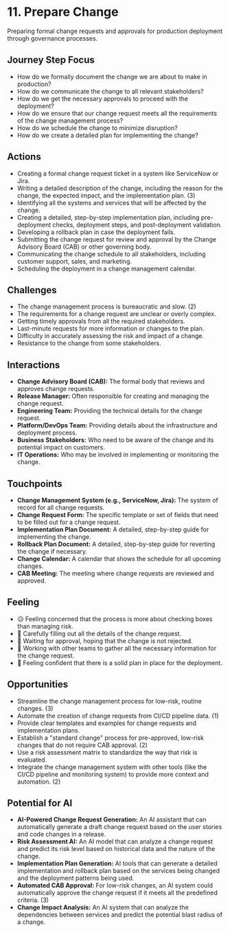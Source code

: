 # 11. Prepare Change

Preparing formal change requests and approvals for production deployment through governance processes.

## Journey Step Focus

*   How do we formally document the change we are about to make in production?
*   How do we communicate the change to all relevant stakeholders?
*   How do we get the necessary approvals to proceed with the deployment?
*   How do we ensure that our change request meets all the requirements of the change management process?
*   How do we schedule the change to minimize disruption?
*   How do we create a detailed plan for implementing the change?

## Actions

*   Creating a formal change request ticket in a system like ServiceNow or Jira.
*   Writing a detailed description of the change, including the reason for the change, the expected impact, and the implementation plan. (3)
*   Identifying all the systems and services that will be affected by the change.
*   Creating a detailed, step-by-step implementation plan, including pre-deployment checks, deployment steps, and post-deployment validation.
*   Developing a rollback plan in case the deployment fails.
*   Submitting the change request for review and approval by the Change Advisory Board (CAB) or other governing body.
*   Communicating the change schedule to all stakeholders, including customer support, sales, and marketing.
*   Scheduling the deployment in a change management calendar.

## Challenges

*   The change management process is bureaucratic and slow. (2)
*   The requirements for a change request are unclear or overly complex.
*   Getting timely approvals from all the required stakeholders.
*   Last-minute requests for more information or changes to the plan.
*   Difficulty in accurately assessing the risk and impact of a change.
*   Resistance to the change from some stakeholders.

## Interactions

*   **Change Advisory Board (CAB):** The formal body that reviews and approves change requests.
*   **Release Manager:** Often responsible for creating and managing the change request.
*   **Engineering Team:** Providing the technical details for the change request.
*   **Platform/DevOps Team:** Providing details about the infrastructure and deployment process.
*   **Business Stakeholders:** Who need to be aware of the change and its potential impact on customers.
*   **IT Operations:** Who may be involved in implementing or monitoring the change.

## Touchpoints

*   **Change Management System (e.g., ServiceNow, Jira):** The system of record for all change requests.
*   **Change Request Form:** The specific template or set of fields that need to be filled out for a change request.
*   **Implementation Plan Document:** A detailed, step-by-step guide for implementing the change.
*   **Rollback Plan Document:** A detailed, step-by-step guide for reverting the change if necessary.
*   **Change Calendar:** A calendar that shows the schedule for all upcoming changes.
*   **CAB Meeting:** The meeting where change requests are reviewed and approved.

## Feeling

*   😥 Feeling concerned that the process is more about checking boxes than managing risk.
*   🧐 Carefully filling out all the details of the change request.
*   😬 Waiting for approval, hoping that the change is not rejected.
*   🤝 Working with other teams to gather all the necessary information for the change request.
*   💪 Feeling confident that there is a solid plan in place for the deployment.

## Opportunities

*   Streamline the change management process for low-risk, routine changes. (3)
*   Automate the creation of change requests from CI/CD pipeline data. (1)
*   Provide clear templates and examples for change requests and implementation plans.
*   Establish a "standard change" process for pre-approved, low-risk changes that do not require CAB approval. (2)
*   Use a risk assessment matrix to standardize the way that risk is evaluated.
*   Integrate the change management system with other tools (like the CI/CD pipeline and monitoring system) to provide more context and automation. (2)

## Potential for AI

*   **AI-Powered Change Request Generation:** An AI assistant that can automatically generate a draft change request based on the user stories and code changes in a release.
*   **Risk Assessment AI:** An AI model that can analyze a change request and predict its risk level based on historical data and the nature of the change.
*   **Implementation Plan Generation:** AI tools that can generate a detailed implementation and rollback plan based on the services being changed and the deployment patterns being used.
*   **Automated CAB Approval:** For low-risk changes, an AI system could automatically approve the change request if it meets all the predefined criteria. (3)
*   **Change Impact Analysis:** An AI system that can analyze the dependencies between services and predict the potential blast radius of a change.

